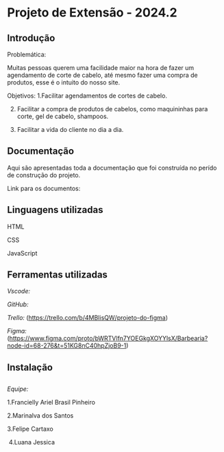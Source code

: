 # Projeto de Extensão - 2024.2 

## Introdução
 Problemática:
 
Muitas pessoas querem uma facilidade maior na hora de fazer um agendamento de corte de cabelo, até mesmo fazer uma compra de produtos, esse é o intuito do nosso site.

 Objetivos:
1.Facilitar agendamentos de cortes de cabelo.

2. Facilitar a compra de produtos de cabelos, como maquininhas para corte, gel de cabelo, shampoos.
   
3. Facilitar a vida do cliente no dia a dia.

## Documentação

Aqui são apresentadas toda a documentação que foi construída no perído de construção do projeto.

Link para os documentos:


## Linguagens utilizadas

HTML

CSS

JavaScript

## Ferramentas utilizadas

*Vscode:*

*GitHub:* 

*Trello:* (https://trello.com/b/4MBIisQW/projeto-do-figma)

*Figma:* (https://www.figma.com/proto/bWRTVlfn7YOEGkgXOYYlsX/Barbearia?node-id=68-276&t=51KG8nC40hpZjoB9-1)


## Instalação



##

*Equipe:*


   1.Francielly Ariel Brasil Pinheiro

   2.Marinalva dos Santos

   3.Felipe Cartaxo

   4.Luana Jessica
